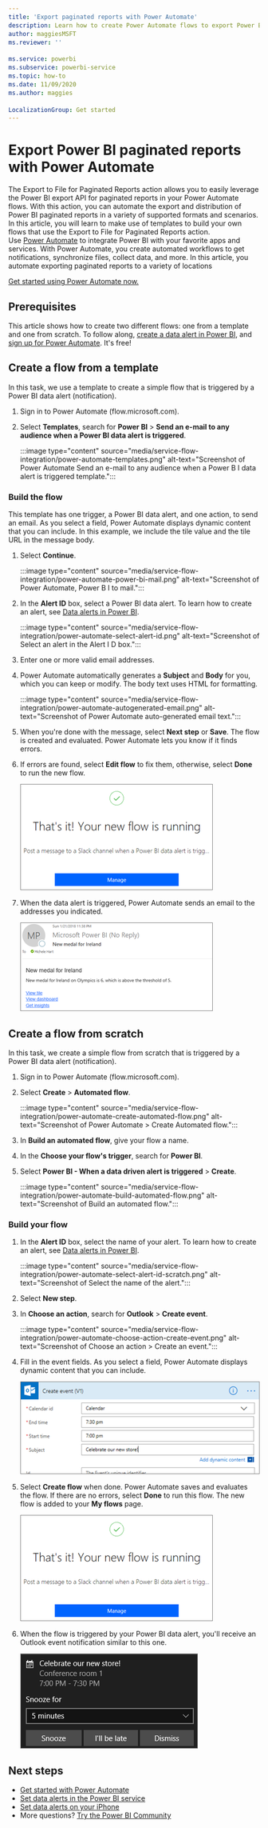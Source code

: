 ```yaml
---
title: 'Export paginated reports with Power Automate'
description: Learn how to create Power Automate flows to export Power BI paginated reports.
author: maggiesMSFT
ms.reviewer: ''

ms.service: powerbi
ms.subservice: powerbi-service
ms.topic: how-to
ms.date: 11/09/2020
ms.author: maggies

LocalizationGroup: Get started
---
```

# Export Power BI paginated reports with Power Automate

The Export to File for Paginated Reports action allows you to easily leverage the Power BI export API for paginated reports in your Power Automate flows. With this action, you can automate the export and distribution of Power BI paginated reports in a variety of supported formats and scenarios. In this article, you will learn to make use of templates to build your own flows that use the Export to File for Paginated Reports action.  
Use [Power Automate](/power-automate/getting-started) to integrate Power BI with your favorite apps and services. With Power Automate, you create automated workflows to get notifications, synchronize files, collect data, and more. In this article, you automate exporting paginated reports to a variety of locations

[Get started using Power Automate now.](/power-automate/getting-started)

## Prerequisites
This article shows how to create two different flows: one from a template and one from scratch. To follow along, [create a data alert in Power BI](../create-reports/service-set-data-alerts.md), and [sign up for Power Automate](https://flow.microsoft.com/#home-signup). It's free!

## Create a flow from a template
In this task, we use a template to create a simple flow that is triggered by a Power BI data alert (notification).

1. Sign in to Power Automate (flow.microsoft.com).
2. Select **Templates**, search for **Power BI** > **Send an e-mail to any audience when a Power BI data alert is triggered**.
   
    :::image type="content" source="media/service-flow-integration/power-automate-templates.png" alt-text="Screenshot of Power Automate Send an e-mail to any audience when a Power B I data alert is triggered template.":::

### Build the flow
This template has one trigger, a Power BI data alert, and one action, to send an email. As you select a field, Power Automate displays dynamic content that you can include.  In this example, we include the tile value and the tile URL in the message body.

1. Select **Continue**.

    :::image type="content" source="media/service-flow-integration/power-automate-power-bi-mail.png" alt-text="Screenshot of Power Automate, Power B I to mail.":::

1. In the **Alert ID** box, select a Power BI data alert. To learn how to create an alert, see [Data alerts in Power BI](../create-reports/service-set-data-alerts.md).
   
    :::image type="content" source="media/service-flow-integration/power-automate-select-alert-id.png" alt-text="Screenshot of Select an alert in the Alert I D box.":::
2. Enter one or more valid email addresses.

3. Power Automate automatically generates a **Subject** and **Body** for you, which you can keep or modify. The body text uses HTML for formatting.

    :::image type="content" source="media/service-flow-integration/power-automate-autogenerated-email.png" alt-text="Screenshot of Power Automate auto-generated email text.":::

1. When you're done with the message, select **Next step** or **Save**.  The flow is created and evaluated.  Power Automate lets you know if it finds errors.
2. If errors are found, select **Edit flow** to fix them, otherwise, select **Done** to run the new flow.
   
   ![Screenshot of Power Automate success message.](media/service-flow-integration/power-bi-flow-running.png)
5. When the data alert is triggered, Power Automate sends an email to the addresses you indicated.  
   
   ![Screenshot of Power Automate alert email.](media/service-flow-integration/power-bi-flow-email2.png)

## Create a flow from scratch
In this task, we create a simple flow from scratch that is triggered by a Power BI data alert (notification).

1. Sign in to Power Automate (flow.microsoft.com).
2. Select **Create** > **Automated flow**.

    :::image type="content" source="media/service-flow-integration/power-automate-create-automated-flow.png" alt-text="Screenshot of Power Automate > Create Automated flow.":::   
3. In **Build an automated flow**, give your flow a name.
1. In the **Choose your flow's trigger**, search for **Power BI**.
1. Select **Power BI - When a data driven alert is triggered** > **Create**.

    :::image type="content" source="media/service-flow-integration/power-automate-build-automated-flow.png" alt-text="Screenshot of Build an automated flow.":::

### Build your flow
1. In the **Alert ID** box, select the name of your alert. To learn how to create an alert, see [Data alerts in Power BI](../create-reports/service-set-data-alerts.md).

    :::image type="content" source="media/service-flow-integration/power-automate-select-alert-id-scratch.png" alt-text="Screenshot of Select the name of the alert.":::   

2. Select **New step**.
   
3. In **Choose an action**, search for **Outlook** > **Create event**.

    :::image type="content" source="media/service-flow-integration/power-automate-choose-action-create-event.png" alt-text="Screenshot of Choose an action > Create an event.":::   
4. Fill in the event fields. As you select a field, Power Automate displays dynamic content that you can include.
   
   ![Screenshot of continue to build the flow.](media/service-flow-integration/power-bi-flow-event.png)
5. Select **Create flow** when done.  Power Automate saves and evaluates the flow. If there are no errors, select **Done** to run this flow.  The new flow is added to your **My flows** page.
   
   ![Screenshot of Complete the flow.](media/service-flow-integration/power-bi-flow-running.png)
6. When the flow is triggered by your Power BI data alert, you'll receive an Outlook event notification similar to this one.
   
    ![Screenshot of Power Automate triggers Outlook notification.](media/service-flow-integration/power-bi-flow-notice.png)

## Next steps
* [Get started with Power Automate](/power-automate/getting-started/)
* [Set data alerts in the Power BI service](../create-reports/service-set-data-alerts.md)
* [Set data alerts on your iPhone](../consumer/mobile/mobile-set-data-alerts-in-the-mobile-apps.md)
* More questions? [Try the Power BI Community](https://community.powerbi.com/)